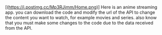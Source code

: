 [(https://i.postimg.cc/Mp3RJjmm/Home.png)]
Here is an anime streaming app. you can download the code and modify the url of the API  to change the content you want to watch, for example movies and series. also know that you must make some changes to the code due to the data received from the API.

